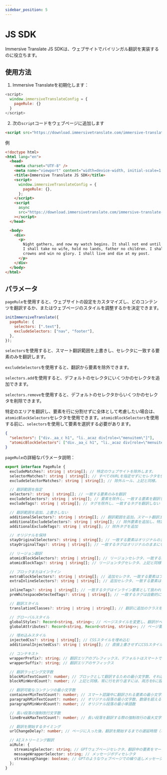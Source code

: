 ```yaml
---
sidebar_position: 5
---
```


# JS SDK

Immersive Translate JS SDKは、ウェブサイトでバイリンガル翻訳を実装するのに役立ちます。

## 使用方法

1. Immersive Translateを初期化します：

```js
<script>
  window.immersiveTranslateConfig = {
    pageRule: {}
  }
</script>
```

2. 次の`script`コードをウェブページに追加します

```html
<script src="https://download.immersivetranslate.com/immersive-translate-sdk-latest.js"></script>
```

例

```html
<!doctype html>
<html lang="en">
  <head>
    <meta charset="UTF-8" />
    <meta name="viewport" content="width=device-width, initial-scale=1.0" />
    <title>Immersive Translate JS SDK</title>
    <script>
      window.immersiveTranslateConfig = {
        pageRule: {},
      };
    </script>
    <script
      async
      src="https://download.immersivetranslate.com/immersive-translate-sdk-latest.js"
    ></script>
  </head>

  <body>
    <div>
      <p>
        Night gathers, and now my watch begins. It shall not end until my death.
        I shall take no wife, hold no lands, father no children. I shall wear no
        crowns and win no glory. I shall live and die at my post.
      </p>
    </div>
  </body>
</html>
```

## パラメータ

`pageRule`を使用すると、ウェブサイトの設定をカスタマイズし、どのコンテンツを翻訳するか、またはウェブページのスタイルを調整するかを決定できます。

```js
initImmersiveTranslate({
  pageRule: {
    selectors: [".text"],
    excludeSelectors: ["nav", "footer"],
  },
});
```

`selectors`を使用すると、スマート翻訳範囲を上書きし、セレクタに一致する要素のみを翻訳します。

`excludeSelectors`を使用すると、翻訳から要素を除外できます。

`selectors.add`を使用すると、デフォルトのセレクタにいくつかのセレクタを追加できます。

`selectors.remove`を使用すると、デフォルトのセレクタからいくつかのセレクタを削除できます。

特定のエリアを翻訳し、要素を行に分割せずに全体として考慮したい場合は、`atomicBlockSelectors`セレクタを使用できます。`atomicBlockSelectors`を使用する前に、`selectors`を使用して要素を選択する必要があります。

```json
{
  "selectors": ["div._aa_c h1", "li._acaz div[role=\"menuitem\"]"],
  "atomicBlockSelectors": ["div._aa_c h1", "li._acaz div[role=\"menuitem\"]"]
}
```

`pageRule`の詳細なパラメータ説明：

```typescript
export interface PageRule {
  excludeMatches?: string | string[]; // 特定のウェブサイトを除外します。
  selectorMatches?: string | string[]; // すべてのURLを指定せずにセレクタを使用して一致させます。
  excludeSelectorMatches?: string | string[]; // 除外ルール、上記と同様。

  // 翻訳範囲を指定
  selectors?: string | string[]; // 一致する要素のみを翻訳
  excludeSelectors?: string | string[]; // 要素を除外し、一致する要素を翻訳しない
  excludeTags?: string | string[]; // タグを除外し、一致するタグを翻訳しない

  // 翻訳範囲を追加、上書きしない
  additionalSelectors?: string | string[]; // 翻訳範囲を追加。スマート翻訳エリアに翻訳位置を追加。
  additionalExcludeSelectors?: string | string[]; // 除外要素を追加し、特定の位置でスマート翻訳を防止。
  additionalExcludeTags?: string | string[]; // 除外タグを追加

  // オリジナルを保持
  stayOriginalSelectors?: string | string[]; // 一致する要素はオリジナルのままになります。フォーラムウェブサイトのタグによく使用されます。
  stayOriginalTags?: string | string[]; // 一致するタグはオリジナルのままになります。例えば`code`

  // リージョン翻訳
  atomicBlockSelectors?: string | string[]; // リージョンセレクタ、一致する要素は全体として考慮され、セグメントに分割されません
  atomicBlockTags?: string | string[]; // リージョンタグセレクタ、上記と同様

  // ブロックまたはインライン
  extraBlockSelectors?: string | string[]; // 追加セレクタ、一致する要素はブロック要素として扱われ、1行を占有します。
  extraInlineSelectors?: string | string[]; // 追加セレクタ、一致する要素はインライン要素として扱われます。

  inlineTags?: string | string[]; // 一致するタグはインライン要素として扱われます
  preWhitespaceDetectedTags?: string | string[]; // 一致するタグは自動的に行を折り返します

  // 翻訳スタイル
  translationClasses?: string | string | string[]; // 翻訳に追加のクラスを追加

  // グローバルスタイル
  globalStyles?: Record<string, string>; // ページスタイルを変更し、翻訳がページの乱れを引き起こす場合に便利です。
  globalAttributes?: Record<string, Record<string, string>>; // ページ要素の属性を変更

  // 埋め込みスタイル
  injectedCss?: string | string[]; // CSSスタイルを埋め込む
  additionalInjectedCss?: string | string[]; // 直接上書きせずにCSSスタイルを追加。

  // コンテキスト
  wrapperPrefix?: string; // 翻訳エリアのプレフィックス、デフォルトはスマートで、文字数に基づいて行を折り返すかどうかを決定します。
  wrapperSuffix?: string; // 翻訳エリアのサフィックス

  // 翻訳ラッピング文字数
  blockMinTextCount?: number; // ブロックとして翻訳するための最小文字数、それ以外の場合、翻訳はインライン要素になります。
  blockMinWordCount?: number; // 上記と同様。常に行を折り返すには、両方を0に設定します。

  // 翻訳可能なコンテンツの最小文字数
  containerMinTextCount?: number; // スマート認識中に翻訳される要素の最小文字数、デフォルトは18
  paragraphMinTextCount?: number; // オリジナル段落の最小文字数、数値を超えるコンテンツは翻訳されます
  paragraphMinWordCount?: number; // オリジナル段落の最小単語数

  // 長い段落の強制改行文字数
  lineBreakMaxTextCount?: number; // 長い段落を翻訳する際の強制改行の最大文字数。

  // 翻訳を開始するタイミング
  urlChangeDelay?: number; // ページに入った後、翻訳を開始するまでの遅延時間（ミリ秒）。デフォルトは250msで、ウェブページの初期化を待ちます。

  // AIストリーミング翻訳
  aiRule: {
    streamingSelector: string; // GPTウェブページセレクタ、翻訳中の要素をマーク
    messageWrapperSelector: string; // メッセージボディセレクタ
    streamingChange: boolean; // GPTのようなウェブページでの繰り返しメッセージのインクリメンタルまたはフルアップデート。GPTはインクリメンタル
  };
}
```